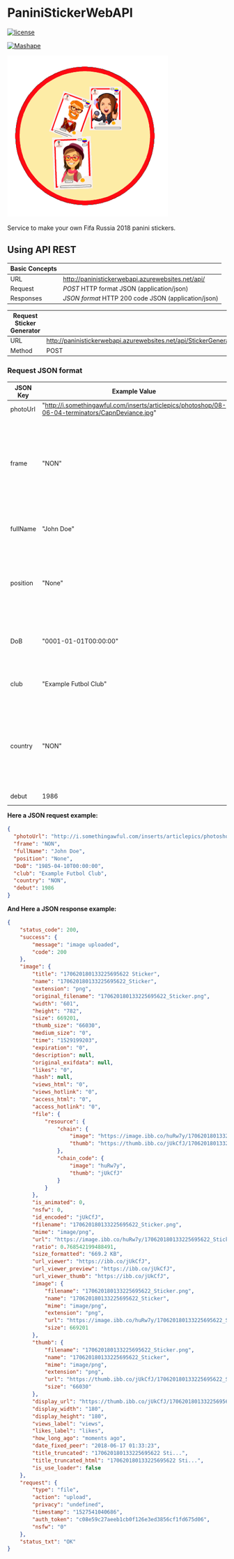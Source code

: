 # PaniniStickerWebAPI
[![license](https://img.shields.io/github/license/aldovilardy/PaniniStickerWebAPI.svg)](https://github.com/aldovilardy/PaniniStickerWebAPI/blob/master/LICENSE)

<a href="https://www.mashape.com/aldovilardy/panini-sticker-generator?&amp;utm_campaign=mashape5-embed&amp;utm_medium=button&amp;utm_source=panini-sticker-generator&amp;utm_content=anchorlink&amp;utm_term=text-light"><img src="https://d1g84eaw0qjo7s.cloudfront.net/images/badges/badge-text-light-e9e35ecb.png" alt="Mashape" width="200" height="38"></a>

![PaniniStickerWebAPILogo](/PaniniStickerWebAPI/Content/images/Logos/AppLogo.png)

Service to make your own Fifa Russia 2018 panini stickers.

## Using API REST
  
| Basic Concepts |  |
| --- | --- |
| URL | http://paninistickerwebapi.azurewebsites.net/api/ |
| Request | *POST* HTTP format JSON (application/json) |
| Responses | *JSON format* HTTP 200 code JSON (application/json) |

| Request Sticker Generator |  |
| --- | --- |
| URL | http://paninistickerwebapi.azurewebsites.net/api/StickerGenerator |
| Method | POST |

### Request JSON format

| JSON Key | Example Value | Description | 
| --- | --- | --- |
| photoUrl | "http://i.somethingawful.com/inserts/articlepics/photoshop/08-06-04-terminators/CapnDeviance.jpg" | The url of the source image |
| frame | "NON" | The Country Futbol Team using uppercase like Colombia "COL" or Russia "RUS" if you don't want a team you can select None "NON"  |
| fullName | "John Doe" | Name and Lastname of the person or character in the photo |
| position | "None" | You can select the player position like "Goalkeeper", "Defender", "Midfilder", "Forward" or "None"  |
| DoB | "0001-01-01T00:00:00" | The date/time of birthday in date time fortmat yyyy-MM-ddThh:mm:ss  |
| club | "Example Futbol Club" | The club, home town or nickname that you like to write  |
| country | "NON" | The Country using uppercase like Colombia "COL" or Russia "RUS" if you don't want a team you can select None "NON"  |
| debut | 1986 | The year of debut player |

**Here a JSON request example:**
```json
{
  "photoUrl": "http://i.somethingawful.com/inserts/articlepics/photoshop/08-06-04-terminators/CapnDeviance.jpg",
  "frame": "NON",
  "fullName": "John Doe",
  "position": "None",
  "DoB": "1985-04-10T00:00:00",
  "club": "Example Futbol Club",
  "country": "NON",
  "debut": 1986
}
```
**And Here a JSON response example:**
```json
{
    "status_code": 200,
    "success": {
        "message": "image uploaded",
        "code": 200
    },
    "image": {
        "title": "170620180133225695622 Sticker",
        "name": "170620180133225695622_Sticker",
        "extension": "png",
        "original_filename": "170620180133225695622_Sticker.png",
        "width": "601",
        "height": "782",
        "size": 669201,
        "thumb_size": "66030",
        "medium_size": "0",
        "time": "1529199203",
        "expiration": "0",
        "description": null,
        "original_exifdata": null,
        "likes": "0",
        "hash": null,
        "views_html": "0",
        "views_hotlink": "0",
        "access_html": "0",
        "access_hotlink": "0",
        "file": {
            "resource": {
                "chain": {
                    "image": "https://image.ibb.co/huRw7y/170620180133225695622_Sticker.png",
                    "thumb": "https://thumb.ibb.co/jUkCfJ/170620180133225695622_Sticker.png"
                },
                "chain_code": {
                    "image": "huRw7y",
                    "thumb": "jUkCfJ"
                }
            }
        },
        "is_animated": 0,
        "nsfw": 0,
        "id_encoded": "jUkCfJ",
        "filename": "170620180133225695622_Sticker.png",
        "mime": "image/png",
        "url": "https://image.ibb.co/huRw7y/170620180133225695622_Sticker.png",
        "ratio": 0.768542199488491,
        "size_formatted": "669.2 KB",
        "url_viewer": "https://ibb.co/jUkCfJ",
        "url_viewer_preview": "https://ibb.co/jUkCfJ",
        "url_viewer_thumb": "https://ibb.co/jUkCfJ",
        "image": {
            "filename": "170620180133225695622_Sticker.png",
            "name": "170620180133225695622_Sticker",
            "mime": "image/png",
            "extension": "png",
            "url": "https://image.ibb.co/huRw7y/170620180133225695622_Sticker.png",
            "size": 669201
        },
        "thumb": {
            "filename": "170620180133225695622_Sticker.png",
            "name": "170620180133225695622_Sticker",
            "mime": "image/png",
            "extension": "png",
            "url": "https://thumb.ibb.co/jUkCfJ/170620180133225695622_Sticker.png",
            "size": "66030"
        },
        "display_url": "https://thumb.ibb.co/jUkCfJ/170620180133225695622_Sticker.png",
        "display_width": "180",
        "display_height": "180",
        "views_label": "views",
        "likes_label": "likes",
        "how_long_ago": "moments ago",
        "date_fixed_peer": "2018-06-17 01:33:23",
        "title_truncated": "170620180133225695622 Sti...",
        "title_truncated_html": "170620180133225695622 Sti...",
        "is_use_loader": false
    },
    "request": {
        "type": "file",
        "action": "upload",
        "privacy": "undefined",
        "timestamp": "1527541040686",
        "auth_token": "c08e59c27aeeb1cb0f126e3ed3856cf1fd675d06",
        "nsfw": "0"
    },
    "status_txt": "OK"
}
```

